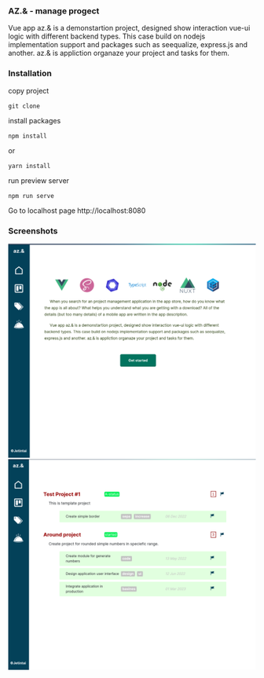 ### AZ.& - manage progect
Vue app az.& is a demonstartion project, designed show interaction vue-ui logic with different backend types.
This case build on nodejs implementation support and packages such as seequalize, express.js and another. az.& is
appliction organaze your project and tasks for them.

### Installation
copy project

```angular2html
git clone 
```

install packages
```angular2html
npm install
```
or
```angular2html
yarn install
```

run preview server
```angular2html
npm run serve
```

Go to localhost page http://localhost:8080

### Screenshots
![img](2022-07-05_08-59.png)
![img](2022-07-05_09-00.png)